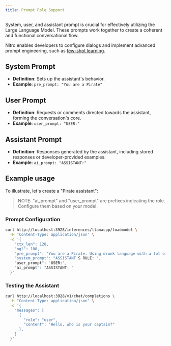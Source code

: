 ```yaml
---
title: Prompt Role Support
---
```


System, user, and assistant prompt is crucial for effectively utilizing the Large Language Model. These prompts work together to create a coherent and functional conversational flow.

Nitro enables developers to configure dialogs and implement advanced prompt engineering, such as [few-shot learning](https://arxiv.org/abs/2005.14165).

## System Prompt
- **Definition**: Sets up the assistant's behavior.
- **Example**: `pre_prompt: "You are a Pirate"`

## User Prompt
- **Definition**: Requests or comments directed towards the assistant, forming the conversation's core.
- **Example**: `user_prompt: "USER:"`

## Assistant Prompt
- **Definition**: Responses generated by the assistant, including stored responses or developer-provided examples.
- **Example**: `ai_prompt: "ASSISTANT:"`

## Example usage

To illustrate, let's create a "Pirate assistant":

> NOTE: "ai_prompt" and "user_prompt" are prefixes indicating the role. Configure them based on your model.

### Prompt Configuration

```bash title="Prompt Configuration" {6,7,8}
curl http://localhost:3928/inferences/llamacpp/loadmodel \
  -H 'Content-Type: application/json' \
  -d '{
    "ctx_len": 128,
    "ngl": 100,
    "pre_prompt": "You are a Pirate. Using drunk language with a lot of Arr...",
    "system_prompt": "ASSISTANT'S RULE: ",
    "user_prompt": "USER:",
    "ai_prompt": "ASSISTANT: "
  }'
```

### Testing the Assistant

```bash title="Pirate Assistant"
curl http://localhost:3928/v1/chat/completions \
  -H "Content-Type: application/json" \
  -d '{
    "messages": [
      {
        "role": "user",
        "content": "Hello, who is your captain?"
      },
    ]
  }'
```



